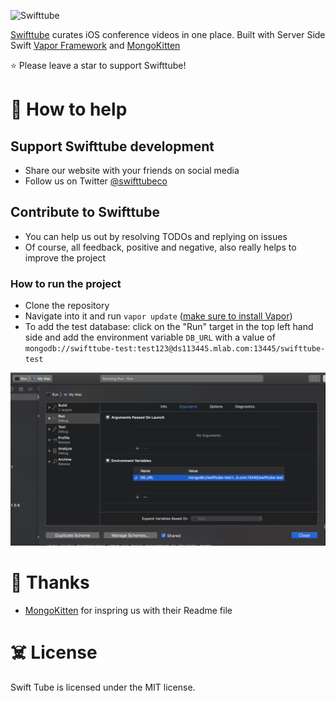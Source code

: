 <p align="center">

![Swifttube](Public/img/logo.png)

</p>

[Swifttube](http://swifttube.co) curates iOS conference videos in one place. Built with Server Side Swift [Vapor Framework](https://vapor.codes/) and [MongoKitten](https://github.com/OpenKitten/MongoKitten)

⭐️ Please leave a star to support Swifttube!


# 🤝 How to help

## Support Swifttube development

- Share our website with your friends on social media
- Follow us on Twitter [@swifttubeco](https://twitter.com/swifttubeco)

## Contribute to Swifttube

- You can help us out by resolving TODOs and replying on issues
- Of course, all feedback, positive and negative, also really helps to improve the project

### How to run the project
* Clone the repository
* Navigate into it and run `vapor update` ([make sure to install Vapor](https://docs.vapor.codes/3.0/install/macos/))
* To add the test database: click on the "Run" target in the top left hand side and add the environment variable `DB_URL` with a value of `mongodb://swifttube-test:test123@ds113445.mlab.com:13445/swifttube-test`

![TestDatabaseConfig](Public/img/test_database_config.png)

# 👏 Thanks

- [MongoKitten](https://github.com/OpenKitten/MongoKitten) for inspring us with their Readme file

# ☠️ License

Swift Tube is licensed under the MIT license.

